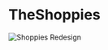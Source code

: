 # TheShoppies

![Shoppies Redesign](https://github.com/NapsYork/TheShoppies/tree/master/images/Shoppies_Redesign.png)
